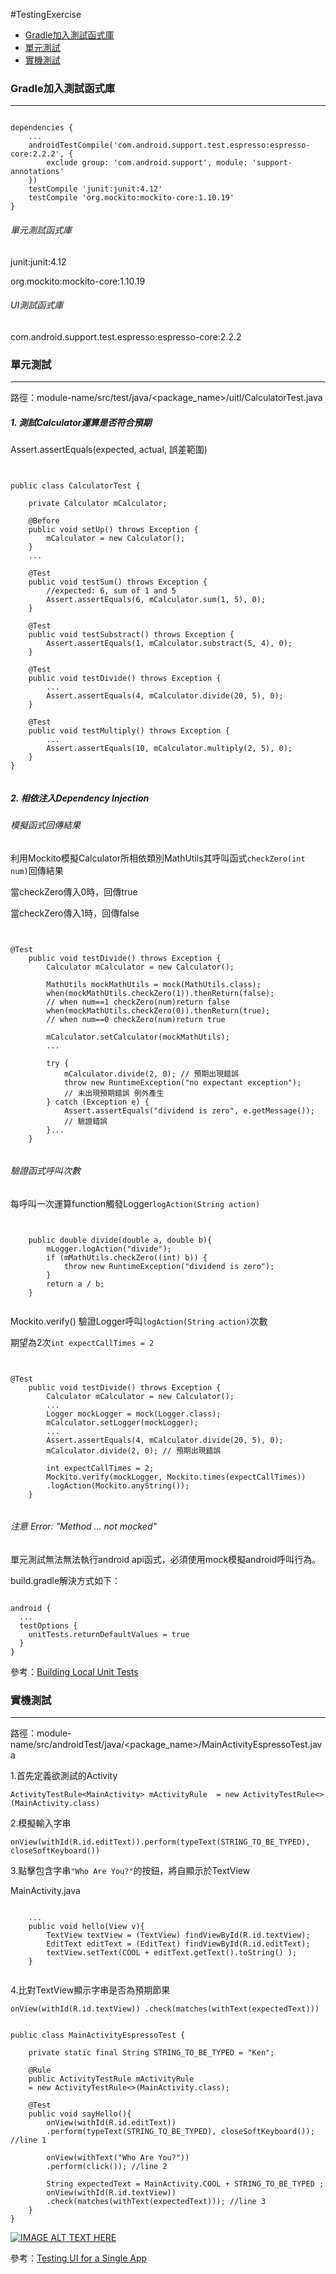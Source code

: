 
#TestingExercise

- [Gradle加入測試函式庫](https://github.com/kennethya2/TestingExercise#Gradle加入測試函式庫) 
- [單元測試](https://github.com/kennethya2/TestingExercise#單元測試) 
- [實機測試](https://github.com/kennethya2/TestingExercise#實機測試) 


### Gradle加入測試函式庫
----

<pre><code>
dependencies {
	...
    androidTestCompile('com.android.support.test.espresso:espresso-core:2.2.2', {
        exclude group: 'com.android.support', module: 'support-annotations'
    })
    testCompile 'junit:junit:4.12' 
    testCompile 'org.mockito:mockito-core:1.10.19'
}
</code></pre>

###### 單元測試函式庫

junit:junit:4.12

org.mockito:mockito-core:1.10.19

###### UI測試函式庫

com.android.support.test.espresso:espresso-core:2.2.2

### 單元測試
----

路徑：module-name/src/test/java/<package_name>/uitl/CalculatorTest.java

##### 1. 測試Calculator運算是否符合預期

Assert.assertEquals(expected, actual, 誤差範圍)

<pre><code>	

public class CalculatorTest {

    private Calculator mCalculator;

    @Before
    public void setUp() throws Exception {
        mCalculator = new Calculator();
    }
	...
	
	@Test
    public void testSum() throws Exception {
		//expected: 6, sum of 1 and 5
        Assert.assertEquals(6, mCalculator.sum(1, 5), 0);
    }

    @Test
    public void testSubstract() throws Exception {
        Assert.assertEquals(1, mCalculator.substract(5, 4), 0);
    }

    @Test
    public void testDivide() throws Exception {
        ...
        Assert.assertEquals(4, mCalculator.divide(20, 5), 0);
    }

    @Test
    public void testMultiply() throws Exception {
		...
		Assert.assertEquals(10, mCalculator.multiply(2, 5), 0);
    } 
}

</code></pre>


##### 2. 相依注入Dependency Injection

###### 模擬函式回傳結果

利用Mockito模擬Calculator所相依類別MathUtils其呼叫函式``checkZero(int num)``回傳結果

當checkZero傳入0時，回傳true

當checkZero傳入1時，回傳false

<pre><code>

@Test
    public void testDivide() throws Exception {
        Calculator mCalculator = new Calculator();

        MathUtils mockMathUtils = mock(MathUtils.class);
        when(mockMathUtils.checkZero(1)).thenReturn(false); 
        // when num==1 checkZero(num)return false
        when(mockMathUtils.checkZero(0)).thenReturn(true); 
        // when num==0 checkZero(num)return true
        
		mCalculator.setCalculator(mockMathUtils);
        ...

        try {
            mCalculator.divide(2, 0); // 預期出現錯誤
            throw new RuntimeException("no expectant exception"); 
            // 未出現預期錯誤 例外產生
        } catch (Exception e) {
            Assert.assertEquals("dividend is zero", e.getMessage()); 
            // 驗證錯誤
        }...
    }
    
</code></pre>

###### 驗證函式呼叫次數

每呼叫一次運算function觸發Logger``logAction(String action)``


<pre><code>

    public double divide(double a, double b){
        mLogger.logAction("divide");
        if (mMathUtils.checkZero((int) b)) {
            throw new RuntimeException("dividend is zero");
        }
        return a / b;
	}
	
</code></pre>   

Mockito.verify() 驗證Logger呼叫``logAction(String action)``次數

期望為2次``int expectCallTimes = 2``

<pre><code>

@Test
    public void testDivide() throws Exception {
        Calculator mCalculator = new Calculator();
		...
        Logger mockLogger = mock(Logger.class);
        mCalculator.setLogger(mockLogger);
        ...
		Assert.assertEquals(4, mCalculator.divide(20, 5), 0);
  		mCalculator.divide(2, 0); // 預期出現錯誤

		int expectCallTimes = 2;
        Mockito.verify(mockLogger, Mockito.times(expectCallTimes))
        .logAction(Mockito.anyString());
    }
    
</code></pre>


###### 注意 Error: "Method ... not mocked"

單元測試無法無法執行android api函式，必須使用mock模擬android呼叫行為。

build.gradle解決方式如下：

<pre><code>
android {
  ...
  testOptions {
    unitTests.returnDefaultValues = true
  }
}
</code></pre>

參考：[Building Local Unit Tests](https://developer.android.com/training/testing/unit-testing/local-unit-tests.html)

### 實機測試
----

路徑：module-name/src/androidTest/java/<package_name>/MainActivityEspressoTest.java

1.首先定義欲測試的Activity


 ``ActivityTestRule<MainActivity> mActivityRule 
    = new ActivityTestRule<>(MainActivity.class)``
    

2.模擬輸入字串
	
``onView(withId(R.id.editText)).perform(typeText(STRING_TO_BE_TYPED), closeSoftKeyboard()) ``
        
3.點擊包含字串``"Who Are You?"``的按鈕，將自顯示於TextView

MainActivity.java
<pre><code>
	...
    public void hello(View v){
        TextView textView = (TextView) findViewById(R.id.textView);
        EditText editText = (EditText) findViewById(R.id.editText);
        textView.setText(COOL + editText.getText().toString() );
    }
 </code></pre>

4.比對TextView顯示字串是否為預期節果

 ``onView(withId(R.id.textView))
        .check(matches(withText(expectedText)))``
        

<pre><code>
public class MainActivityEspressoTest {

    private static final String STRING_TO_BE_TYPED = "Ken";

    @Rule
    public ActivityTestRule<MainActivity> mActivityRule 
    = new ActivityTestRule<>(MainActivity.class);

    @Test
    public void sayHello(){
        onView(withId(R.id.editText))
        .perform(typeText(STRING_TO_BE_TYPED), closeSoftKeyboard()); //line 1

        onView(withText("Who Are You?"))
        .perform(click()); //line 2

        String expectedText = MainActivity.COOL + STRING_TO_BE_TYPED ;
        onView(withId(R.id.textView))
        .check(matches(withText(expectedText))); //line 3
    }
}
</code></pre>

[![IMAGE ALT TEXT HERE](https://img.youtube.com/vi/AjpQtPBtRUM/0.jpg)](https://youtu.be/AjpQtPBtRUM)


參考：[Testing UI for a Single App](https://developer.android.com/training/testing/ui-testing/espresso-testing.html)

